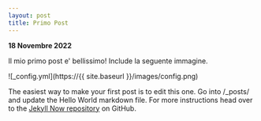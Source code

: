 ```yaml
---
layout: post
title: Primo Post
---
```


**18 Novembre 2022**  

Il mio primo post e' bellissimo! Include la seguente immagine.

![_config.yml](https://{{ site.baseurl }}/images/config.png)

The easiest way to make your first post is to edit this one. Go into /_posts/ and update the Hello World markdown file. For more instructions head over to the [Jekyll Now repository](https://github.com/barryclark/jekyll-now) on GitHub.
